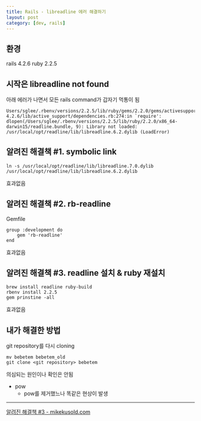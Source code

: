 ```yaml
---
title: Rails - libreadline 에러 해결하기
layout: post
category: [dev, rails]
--- 
```


## 환경

rails 4.2.6
ruby 2.2.5

## 시작은 libreadline not found

아래 에러가 나면서 모든 rails command가 갑자기 먹통이 됨

    Users/sglee/.rbenv/versions/2.2.5/lib/ruby/gems/2.2.0/gems/activesupport-4.2.6/lib/active_support/dependencies.rb:274:in `require': dlopen(/Users/sglee/.rbenv/versions/2.2.5/lib/ruby/2.2.0/x86_64-darwin15/readline.bundle, 9): Library not loaded: /usr/local/opt/readline/lib/libreadline.6.2.dylib (LoadError)


## 알려진 해결책 #1. symbolic link

    ln -s /usr/local/opt/readline/lib/libreadline.7.0.dylib /usr/local/opt/readline/lib/libreadline.6.2.dylib

효과없음

## 알려진 해결책 #2. rb-readline


Gemfile

    group :development do
        gem 'rb-readline'
    end


효과없음

## 알려진 해결책 #3. readline 설치 & ruby 재설치

    brew install readline ruby-build
    rbenv install 2.2.5
    gem prinstine -all


효과없음


## 내가 해결한 방법

git repository를 다시 cloning

    mv bebetem bebetem_old
    git clone <git repository> bebetem


의심되는 원인이나 확인은 안됨
- pow
    + pow를 제거했느나 똑같은 현상이 발생


---


[알려진 해결책 #3 - mikekusold.com][2]

[2]: https://mikekusold.com/development/ruby-on-rails-console-wont-start.html